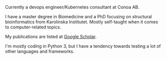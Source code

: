 Currently a devops engineer/Kubernetes consultant at Conoa AB.

I have a master degree in Biomedicine and a PhD focusing on structural bioinformatics from Karolinska Institutet. Mostly self-taught when it comes to computer-related topics.

My publications are listed at [Google Scholar](https://scholar.google.com/citations?user=nafzIpQAAAAJ).

I'm mostly coding in Python 3, but I have a tendency towards testing a lot of other languages and frameworks.
